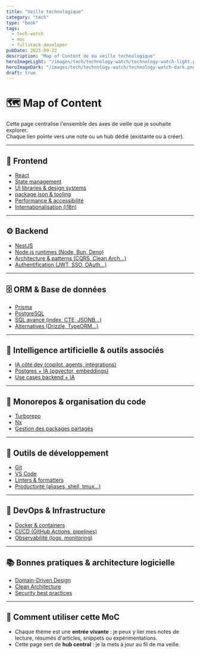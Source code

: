 ```yaml
---
title: "Veille technologique"
category: "tech"
type: "book"
tags:
  - tech-watch
  - moc
  - fullstack-developer
pubDate: 2025-09-22
description: "Map of Content de ma veille technologique"
heroImageLight: "/images/tech/technology-watch/technology-watch-light.png"
heroImageDark: "/images/tech/technology-watch/technology-watch-dark.png"
draft: true
---
```


# 🗺️ Map of Content

Cette page centralise l'ensemble des axes de veille que je souhaite explorer.  
Chaque lien pointe vers une note ou un hub dédié (existante ou à créer).

---

## 🎨 Frontend

- [React](./technology-watch/react/index.md)
- [State management](./state-management.md)
- [UI libraries & design systems](./ui-libraries.md)
- [package.json & tooling](./frontend-tooling.md)
- [Performance & accessibilité](./frontend-performance.md)
- [Internationalisation (i18n)](./technology-watch/i18n/)

---

## ⚙️ Backend

- [NestJS](./nestjs.md)
- [Node.js runtimes (Node, Bun, Deno)](./node-runtimes.md)
- [Architecture & patterns (CQRS, Clean Arch…)](./backend-architecture.md)
- [Authentification (JWT, SSO, OAuth…)](./technology-watch/auth/)

---

## 🗄️ ORM & Base de données

- [Prisma](./prisma.md)
- [PostgreSQL](./postgresql.md)
- [SQL avancé (index, CTE, JSONB…)](./advanced-sql.md)
- [Alternatives (Drizzle, TypeORM…)](./orm-alternatives.md)

---

## 🤖 Intelligence artificielle & outils associés

- [IA côté dev (copilot, agents, intégrations)](./dev-ai.md)
- [Postgres + IA (pgvector, embeddings)](./pgvector.md)
- [Use cases backend + IA](./backend-ai.md)

---

## 🧩 Monorepos & organisation du code

- [Turborepo](./turborepo.md)
- [Nx](./nx.md)
- [Gestion des packages partagés](./monorepo-patterns.md)

---

## 🧰 Outils de développement

- [Git](./git.md)
- [VS Code](./vscode.md)
- [Linters & formatters](./linters-formatters.md)
- [Productivité (aliases, shell, tmux…)](./dev-productivity.md)

---

## 🔧 DevOps & Infrastructure

- [Docker & containers](./docker.md)
- [CI/CD (GitHub Actions, pipelines)](./ci-cd.md)
- [Observabilité (logs, monitoring)](./observability.md)

---

## 📚 Bonnes pratiques & architecture logicielle

- [Domain-Driven Design](./ddd.md)
- [Clean Architecture](./clean-architecture.md)
- [Security best practices](./security.md)

---

## 📝 Comment utiliser cette MoC

- Chaque thème est une **entrée vivante** : je peux y lier mes notes de lecture, résumés d'articles, snippets ou expérimentations.
- Cette page sert de **hub central** : je la mets à jour au fil de ma veille.
